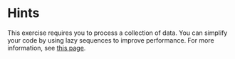 # Hints
This exercise requires you to process a collection of data. You can simplify your code by using lazy sequences to improve performance.
For more information, see [this page](https://xosfaere.wordpress.com/2010/03/21/lazy-evaluation-in-csharp/).
